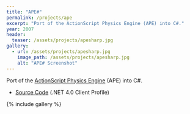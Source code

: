 ```yaml
---
title: "APE#"
permalink: /projects/ape
excerpt: "Port of the ActionScript Physics Engine (APE) into C#."
year: 2007
header:
  teaser: /assets/projects/apesharp.jpg
gallery:
  - url: /assets/projects/apesharp.jpg
    image_path: /assets/projects/apesharp.jpg
    alt: "APE# Screenshot"
---
```


Port of the [ActionScript Physics Engine](http://www.cove.org/ape/) (APE) into C#.

* [Source Code](http://github.com/tgjones/apesharp) (.NET 4.0 Client Profile)

{% include gallery %}